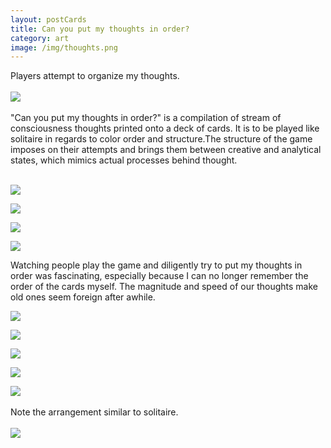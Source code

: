 ```yaml
---
layout: postCards
title: Can you put my thoughts in order?
category: art
image: /img/thoughts.png
---
```

Players attempt to organize my thoughts.
<br>
<br>
<img src="/img/cards1.jpg">
<br>
<br>
"Can you put my thoughts in order?" is a compilation of stream of consciousness thoughts printed onto a deck of cards. It is to be played like solitaire in regards to color order and structure.The structure of the game imposes on their attempts and brings them between creative and analytical states, which mimics actual processes behind thought.  
<br>

<div class="row">
<div class="grid-img">
<p><a href="/img/cards10.jpg"><img src="/img/cards10.jpg"></a></p>
</div>
<div class="grid-img">
<p><a href="/img/cards9.jpg"><img src="/img/cards9.jpg"></a></p>
</div>
<div class="grid-img">
<p><a href="/img/cards11.jpg"><img src="/img/cards11.jpg"></a></p>
</div>
<div class="grid-img">
<p><a href="/img/cards12.jpg"><img src="/img/cards12.jpg"></a></p>
</div>
</div>

Watching people play the game and diligently try to put my thoughts in order was fascinating, especially because I can no longer remember the order of the cards myself. The magnitude and speed of our thoughts make old ones seem foreign after awhile.

<div class="row">
<div class="grid-img">
<p><img src="/img/cards4.png"></p>
</div>
<div class="grid-img">
<p><img src="/img/cards5.png"></p>
</div>
<div class="grid-img">
<p><img src="/img/cards6.png"></p>
</div>
<div class="grid-img">
<p><img src="/img/cards7.png"></p>
</div>
</div>

<img src="/img/cards2.jpg">
<br>
<br>
Note the arrangement similar to solitaire.
<br>
<br>
<img src="/img/cards8.jpg">
